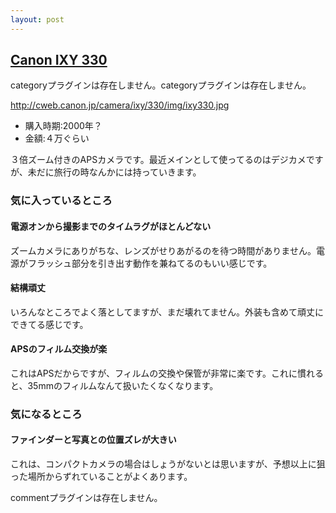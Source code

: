 ```yaml
---
layout: post
---
```

<h2><a href="http://cweb.canon.jp/camera/ixy/330/index-j.html">Canon IXY 330</a></h2>
<p><span class="error">categoryプラグインは存在しません。</span><span class="error">categoryプラグインは存在しません。</span></p>
<p><a href="http://cweb.canon.jp/camera/ixy/330/img/ixy330.jpg">http://cweb.canon.jp/camera/ixy/330/img/ixy330.jpg</a></p>
<ul>
<li>購入時期:2000年？</li>
<li>金額:４万ぐらい</li>
</ul>
<p>３倍ズーム付きのAPSカメラです。最近メインとして使ってるのはデジカメですが、未だに旅行の時なんかには持っていきます。</p>
<h3>気に入っているところ</h3>
<h4>電源オンから撮影までのタイムラグがほとんどない</h4>
<p>ズームカメラにありがちな、レンズがせりあがるのを待つ時間がありません。電源がフラッシュ部分を引き出す動作を兼ねてるのもいい感じです。</p>
<h4>結構頑丈</h4>
<p>いろんなところでよく落としてますが、まだ壊れてません。外装も含めて頑丈にできてる感じです。</p>
<h4>APSのフィルム交換が楽</h4>
<p>これはAPSだからですが、フィルムの交換や保管が非常に楽です。これに慣れると、35mmのフィルムなんて扱いたくなくなります。</p>
<h3>気になるところ</h3>
<h4>ファインダーと写真との位置ズレが大きい</h4>
<p>これは、コンパクトカメラの場合はしょうがないとは思いますが、予想以上に狙った場所からずれていることがよくあります。</p>
<p><span class="error">commentプラグインは存在しません。</span> </p>
